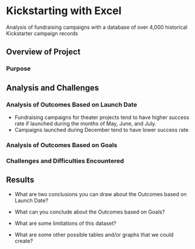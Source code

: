 # Kickstarting with Excel
  Analysis of fundraising campaigns with a database of over 4,000 historical Kickstarter campaign records
## Overview of Project
  
### Purpose

## Analysis and Challenges

### Analysis of Outcomes Based on Launch Date
- Fundraising campaigns for theater projects tend to have higher success rate if launched during the months of May, June, and July. 
- Campaigns launched during December tend to have lower success rate
### Analysis of Outcomes Based on Goals

### Challenges and Difficulties Encountered

## Results

- What are two conclusions you can draw about the Outcomes based on Launch Date?

- What can you conclude about the Outcomes based on Goals?

- What are some limitations of this dataset?

- What are some other possible tables and/or graphs that we could create?
